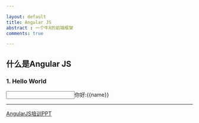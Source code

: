 ```yaml
---

layout: default
title: Angular JS
abstract : 一个牛X的前端框架
comments: true

---
```


## 什么是Angular JS

### 1. Hello World

<div><input type="text" ng-model="name" />你好:{{name}}</div>

---
[AngularJS培训PPT](https://github.com/changhu2013/resume/raw/master/resume/ppt/AngularJS培训-changhu-v1.ppt)
